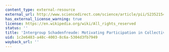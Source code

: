 ```yaml
---
content_type: external-resource
external_url: http://www.sciencedirect.com/science/article/pii/S2352154614000382
has_external_license_warning: true
license: https://en.wikipedia.org/wiki/All_rights_reserved
status: ''
title: 'Intergroup Schadenfreude: Motivating Participation in Collective Violence'
uid: 1c2e6483-a48c-4003-8c6a-5304d3fb7949
wayback_url: ''
---
```


